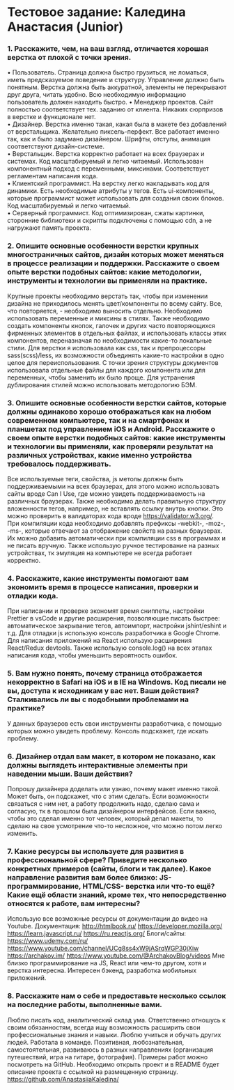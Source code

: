 # Тестовое задание: Каледина Анастасия (Junior)

### 1.	Расскажите, чем, на ваш взгляд, отличается хорошая верстка от плохой с точки зрения.

•	Пользователь.  Страница должна быстро грузиться, не ломаться, иметь предсказуемое поведение и структуру. Управление должно быть понятным. Верстка должна быть аккуратной, элементы не перекрывают друг друга, читать удобно. Всю необходимую информацию пользователь должен находить быстро. 
•	Менеджер проектов. Сайт полностью соответствует тех. заданию от клиента. Никаких сюрпризов в верстке и функционале нет.  
•	Дизайнер. Верстка именно такая, какая была в макете без добавлений от верстальщика. Желательно пиксель-перфект. Все работает именно так, как и было задумано дизайнером. Шрифты, отступы, анимация соответствуют дизайн-системе.  
•	Верстальщик. Верстка корректно работает на всех браузерах и системах. Код масштабируемый и легко читаемый. Использован компонентный подход с переменными, миксинами. Соответствует регламентам написания кода.  
•	Клиентский программист. На верстку легко накладывать код для динамики. Есть необходимые атрибуты у тегов. Есть ui-компоненты, которые программист может использовать для создания своих блоков. Код масштабируемый и легко читаемый.  
•	Серверный программист. Код оптимизирован, сжаты картинки, сторонние библиотеки и скрипты подключены с помощью cdn, а не нагружают память проекта.  

### 2.	Опишите основные особенности верстки крупных многостраничных сайтов, дизайн которых может меняться в процессе реализации и поддержки. Расскажите о своем опыте верстки подобных сайтов: какие методологии, инструменты и технологии вы применяли на практике. 

Крупные проекты необходимо верстать так, чтобы при изменении дизайна не приходилось менять цвет/компоненты по всему сайту. Все, что повторяется, - необходимо выносить отдельно. Необходимо использовать переменные и миксины в стилях. Также необходимо создать компоненты кнопок, галочек и других часто повторяющихся фирменных элементов в отдельных файлах, и использовать классы этих компонентов, переназначая по необходимости какие-то локальные стили. Для верстки я использовала как css, так и препроцессоры sass(scss)/less, их возможности объединять какие-то настройки в одно целое для переиспользования. С точки зрения структуры документов использовала отдельные файлы для каждого компонента или для переменных, чтобы заменить их было проще. Для устранения дублирования стилей можно использовать методологию БЭМ.

### 3. Опишите основные особенности верстки сайтов, которые должны одинаково хорошо отображаться как на любом современном компьютере, так и на смартфонах и планшетах под управлением iOS и Android. Расскажите о своем опыте верстки подобных сайтов: какие инструменты и технологии вы применяли, как проверяли результат на различных устройствах, какие именно устройства требовалось поддерживать. 

Все используемые теги, свойства, js метолы должны быть поддерживаемыми на всех браузерах, для этого можно использовать сайты вроде Can I Use, где можно увидеть поддерживаемость на различных браузерах. Также необходимо делать правильную структуру вложенности тегов, например, не вставлять ссылку внутрь кнопки. Это можно проверить в валидаторах кода вроде https://validator.w3.org/. При компиляции кода необходимо добавлять префиксы -webkit-, -moz-, -ms-, которые отвечают за отображение свойств на разных браузерах. Их можно добавить автоматически при компиляции css в программах и не писать вручную. Также использую ручное тестирование на разных устройствах, тк эмуляция на компьютере не всегда работает корректно.

### 4. Расскажите, какие инструменты помогают вам экономить время в процессе написания, проверки и отладки кода. 

При написании и проверке экономят время сниппеты, настройки Prettier в vsCode и другие расширения, позволяющие писать быстрее: автоматическое закрывание тегов, автоимпорт, настройки jshint/eshint и т.д. Для отладки js использую консоль разработчика в Google Chrome. Для написания приложений на React использую расширения React/Redux devtools. Также использую console.log() на всех этапах написания кода, чтобы уменьшить вероятность ошибок.

### 5. Вам нужно понять, почему страница отображается некорректно в Safari на iOS и в IE на Windows. Код писали не вы, доступа к исходникам у вас нет. Ваши действия? Сталкивались ли вы с подобными проблемами на практике? 

У данных браузеров есть свои инструменты разработчика, с помощью которых можно увидеть проблему. Консоль подскажет, где искать проблему. 

### 6. Дизайнер отдал вам макет, в котором не показано, как должны выглядеть интерактивные элементы при наведении мыши. Ваши действия? 

Попрошу дизайнера доделать или узнаю, почему макет именно такой. Может быть, он подскажет, что с этим сделать. Если возможности связаться с ним нет, а работу продолжить надо, сделаю сама и согласую, тк в прошлом была дизайнером интерфейсов. Если важно, чтобы это сделал именно тот человек, который делал макеты, то сделаю на свое усмотрение что-то несложное, что можно потом легко изменить. 

### 7. Какие ресурсы вы используете для развития в профессиональной сфере? Приведите несколько конкретных примеров (сайты, блоги и так далее). Какое направление развития вам более близко: JS-программирование, HTML/CSS- верстка или что-то ещё? Какие ещё области знаний, кроме тех, что непосредственно относятся к работе, вам интересны? 

Использую все возможные ресурсы от документации до видео на Youtube. 
Документация:
http://htmlbook.ru/
https://developer.mozilla.org/
https://learn.javascript.ru/
https://ru.reactjs.org/
Блоги/сайты:
https://www.udemy.com/ru/
https://www.youtube.com/channel/UCg8ss4xW9jASrqWGP30jXiw
https://archakov.im/
https://www.youtube.com/@ArchakovBlog/videos
Мне близко программирование на JS, React или чем-то другом, хотя и верстка интересна. Интересен бэкенд, разработка мобильных приложений.

### 8. Расскажите нам о себе и предоставьте несколько ссылок на последние работы, выполненные вами. 

Люблю писать код, аналитический склад ума. Ответственно отношусь к своим обязанностям, всегда ищу возможность расширить свои профессиональные знания и навыки. Люблю учиться и обучать других людей. Работала в команде. Позитивная, любознательная, самостоятельная, развиваюсь в разных направлениях (организация путешествий, игра на гитаре, фотография). Примеры работ можно посмотреть на GitHub. Необходимо открыть проект и в README будет описание проекта с ссылкой на размещенную страницу.
https://github.com/AnastasiiaKaledina/

